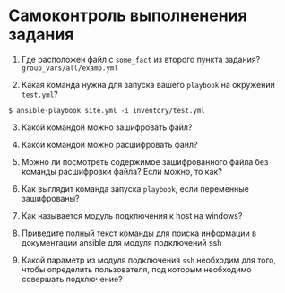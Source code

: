 # Самоконтроль выполненения задания

1. Где расположен файл с `some_fact` из второго пункта задания?
`group_vars/all/examp.yml`

2. Какая команда нужна для запуска вашего `playbook` на окружении `test.yml`?
```shell
$ ansible-playbook site.yml -i inventory/test.yml
```

3. Какой командой можно зашифровать файл?


4. Какой командой можно расшифровать файл?


5. Можно ли посмотреть содержимое зашифрованного файла без команды расшифровки файла? Если можно, то как?


6. Как выглядит команда запуска `playbook`, если переменные зашифрованы?


7. Как называется модуль подключения к host на windows?


8. Приведите полный текст команды для поиска информации в документации ansible для модуля подключений ssh


9. Какой параметр из модуля подключения `ssh` необходим для того, чтобы определить пользователя, под которым необходимо совершать подключение?

